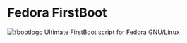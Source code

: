 # Fedora FirstBoot
![fbootlogo](https://user-images.githubusercontent.com/105867115/213459367-907e353d-b177-4fe3-be35-6076b44ad22f.png)
Ultimate FirstBoot script for Fedora GNU/Linux
